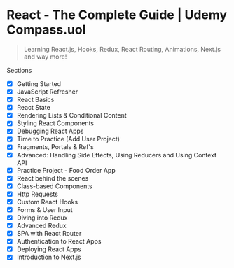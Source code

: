 # React - The Complete Guide | Udemy Compass.uol

> Learning React.js, Hooks, Redux, React Routing, Animations, Next.js and way more!

Sections

- [x] Getting Started
- [x] JavaScript Refresher
- [x] React Basics
- [x] React State
- [x] Rendering Lists & Conditional Content
- [x] Styling React Components
- [x] Debugging React Apps
- [x] Time to Practice (Add User Project)
- [x] Fragments, Portals & Ref's
- [x] Advanced: Handling Side Effects, Using Reducers and Using Context API
- [x] Practice Project - Food Order App
- [x] React behind the scenes
- [x] Class-based Components
- [x] Http Requests
- [x] Custom React Hooks
- [x] Forms & User Input
- [x] Diving into Redux
- [x] Advanced Redux
- [x] SPA with React Router
- [x] Authentication to React Apps
- [x] Deploying React Apps
- [x] Introduction to Next.js
